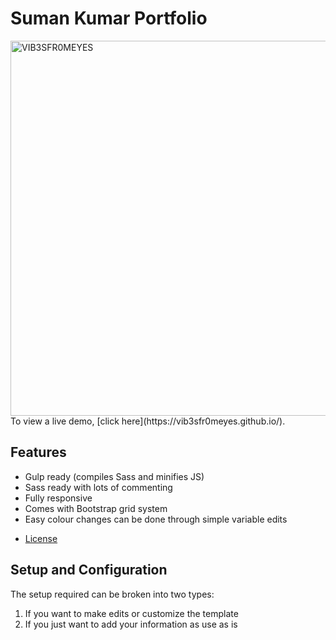 # Suman Kumar Portfolio
<img src="https://github.com/VIB3SFR0MEYES/Resources_Vib3s/blob/main/SUman.jpeg" alt="VIB3SFR0MEYES" width="600" style="vertical-align: bottom;">
To view a live demo, [click here](https://vib3sfr0meyes.github.io/).

## Features

* Gulp ready (compiles Sass and minifies JS)
* Sass ready with lots of commenting
* Fully responsive
* Comes with Bootstrap grid system
* Easy colour changes can be done through simple variable edits

- [License](#license)

## Setup and Configuration

The setup required can be broken into two types:
1. If you want to make edits or customize the template
2. If you just want to add your information as use as is
